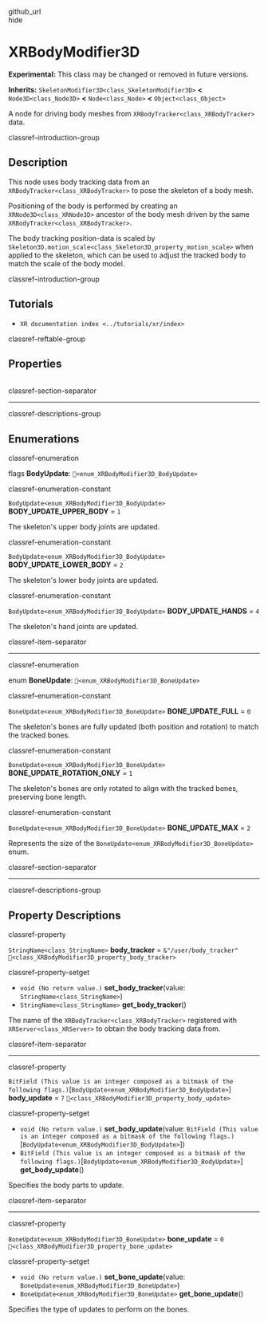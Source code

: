 github\_url  
hide

# XRBodyModifier3D

**Experimental:** This class may be changed or removed in future
versions.

**Inherits:** `SkeletonModifier3D<class_SkeletonModifier3D>` **&lt;**
`Node3D<class_Node3D>` **&lt;** `Node<class_Node>` **&lt;**
`Object<class_Object>`

A node for driving body meshes from `XRBodyTracker<class_XRBodyTracker>`
data.

classref-introduction-group

## Description

This node uses body tracking data from an
`XRBodyTracker<class_XRBodyTracker>` to pose the skeleton of a body
mesh.

Positioning of the body is performed by creating an
`XRNode3D<class_XRNode3D>` ancestor of the body mesh driven by the same
`XRBodyTracker<class_XRBodyTracker>`.

The body tracking position-data is scaled by
`Skeleton3D.motion_scale<class_Skeleton3D_property_motion_scale>` when
applied to the skeleton, which can be used to adjust the tracked body to
match the scale of the body model.

classref-introduction-group

## Tutorials

-   `XR documentation index <../tutorials/xr/index>`

classref-reftable-group

## Properties

<table>
<tbody>
<tr>
</tr>
<tr>
</tr>
<tr>
</tr>
</tbody>
</table>

classref-section-separator

------------------------------------------------------------------------

classref-descriptions-group

## Enumerations

classref-enumeration

flags **BodyUpdate**: `🔗<enum_XRBodyModifier3D_BodyUpdate>`

classref-enumeration-constant

`BodyUpdate<enum_XRBodyModifier3D_BodyUpdate>`
**BODY\_UPDATE\_UPPER\_BODY** = `1`

The skeleton's upper body joints are updated.

classref-enumeration-constant

`BodyUpdate<enum_XRBodyModifier3D_BodyUpdate>`
**BODY\_UPDATE\_LOWER\_BODY** = `2`

The skeleton's lower body joints are updated.

classref-enumeration-constant

`BodyUpdate<enum_XRBodyModifier3D_BodyUpdate>` **BODY\_UPDATE\_HANDS** =
`4`

The skeleton's hand joints are updated.

classref-item-separator

------------------------------------------------------------------------

classref-enumeration

enum **BoneUpdate**: `🔗<enum_XRBodyModifier3D_BoneUpdate>`

classref-enumeration-constant

`BoneUpdate<enum_XRBodyModifier3D_BoneUpdate>` **BONE\_UPDATE\_FULL** =
`0`

The skeleton's bones are fully updated (both position and rotation) to
match the tracked bones.

classref-enumeration-constant

`BoneUpdate<enum_XRBodyModifier3D_BoneUpdate>`
**BONE\_UPDATE\_ROTATION\_ONLY** = `1`

The skeleton's bones are only rotated to align with the tracked bones,
preserving bone length.

classref-enumeration-constant

`BoneUpdate<enum_XRBodyModifier3D_BoneUpdate>` **BONE\_UPDATE\_MAX** =
`2`

Represents the size of the
`BoneUpdate<enum_XRBodyModifier3D_BoneUpdate>` enum.

classref-section-separator

------------------------------------------------------------------------

classref-descriptions-group

## Property Descriptions

classref-property

`StringName<class_StringName>` **body\_tracker** =
`&"/user/body_tracker"`
`🔗<class_XRBodyModifier3D_property_body_tracker>`

classref-property-setget

-   `void (No return value.)` **set\_body\_tracker**(value:
    `StringName<class_StringName>`)
-   `StringName<class_StringName>` **get\_body\_tracker**()

The name of the `XRBodyTracker<class_XRBodyTracker>` registered with
`XRServer<class_XRServer>` to obtain the body tracking data from.

classref-item-separator

------------------------------------------------------------------------

classref-property

`BitField (This value is an integer composed as a bitmask of the following flags.)`\[`BodyUpdate<enum_XRBodyModifier3D_BodyUpdate>`\]
**body\_update** = `7` `🔗<class_XRBodyModifier3D_property_body_update>`

classref-property-setget

-   `void (No return value.)` **set\_body\_update**(value:
    `BitField (This value is an integer composed as a bitmask of the following flags.)`\[`BodyUpdate<enum_XRBodyModifier3D_BodyUpdate>`\])
-   `BitField (This value is an integer composed as a bitmask of the following flags.)`\[`BodyUpdate<enum_XRBodyModifier3D_BodyUpdate>`\]
    **get\_body\_update**()

Specifies the body parts to update.

classref-item-separator

------------------------------------------------------------------------

classref-property

`BoneUpdate<enum_XRBodyModifier3D_BoneUpdate>` **bone\_update** = `0`
`🔗<class_XRBodyModifier3D_property_bone_update>`

classref-property-setget

-   `void (No return value.)` **set\_bone\_update**(value:
    `BoneUpdate<enum_XRBodyModifier3D_BoneUpdate>`)
-   `BoneUpdate<enum_XRBodyModifier3D_BoneUpdate>`
    **get\_bone\_update**()

Specifies the type of updates to perform on the bones.
